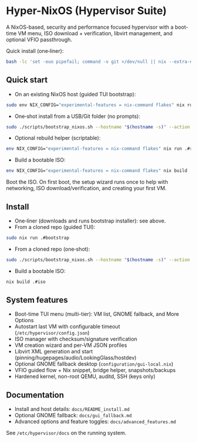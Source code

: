 # Hyper-NixOS (Hypervisor Suite)

A NixOS-based, security and performance focused hypervisor with a boot-time VM menu, ISO download + verification, libvirt management, and optional VFIO passthrough.

Quick install (one‑liner):
```bash
bash -lc 'set -euo pipefail; command -v git >/dev/null || nix --extra-experimental-features "nix-command flakes" profile install nixpkgs#git; tmp="$(mktemp -d)"; git clone https://github.com/MasterofNull/Hyper-NixOS "$tmp/hyper"; sudo "$tmp/hyper/scripts/bootstrap_nixos.sh" --hostname "$(hostname -s)" --action switch --source "$tmp/hyper"'
```

## Quick start

- On an existing NixOS host (guided TUI bootstrap):
```bash
sudo env NIX_CONFIG="experimental-features = nix-command flakes" nix run .#bootstrap
```

- One‑shot install from a USB/Git folder (no prompts):
```bash
sudo ./scripts/bootstrap_nixos.sh --hostname "$(hostname -s)" --action switch --source "$(pwd)"
```

- Optional rebuild helper (scriptable):
```bash
env NIX_CONFIG="experimental-features = nix-command flakes" nix run .#rebuild-helper -- --flake /etc/nixos --host $(hostname -s) {build|test|switch}
```

- Build a bootable ISO:
```bash
env NIX_CONFIG="experimental-features = nix-command flakes" nix build .#iso
```
Boot the ISO. On first boot, the setup wizard runs once to help with networking, ISO download/verification, and creating your first VM.

## Install
- One‑liner (downloads and runs bootstrap installer): see above.
- From a cloned repo (guided TUI):
```bash
sudo nix run .#bootstrap
```
- From a cloned repo (one‑shot):
```bash
sudo ./scripts/bootstrap_nixos.sh --hostname "$(hostname -s)" --action switch --source "$(pwd)"
```
- Build a bootable ISO:
```bash
nix build .#iso
```

## System features
- Boot-time TUI menu (multi-tier): VM list, GNOME fallback, and More Options
- Autostart last VM with configurable timeout (`/etc/hypervisor/config.json`)
- ISO manager with checksum/signature verification
- VM creation wizard and per-VM JSON profiles
- Libvirt XML generation and start (pinning/hugepages/audio/LookingGlass/hostdev)
- Optional GNOME fallback desktop (`configuration/gui-local.nix`)
- VFIO guided flow + Nix snippet, bridge helper, snapshots/backups
- Hardened kernel, non-root QEMU, auditd, SSH (keys only)

## Documentation
- Install and host details: `docs/README_install.md`
- Optional GNOME fallback: `docs/gui_fallback.md`
- Advanced options and feature toggles: `docs/advanced_features.md`

See `/etc/hypervisor/docs` on the running system.

